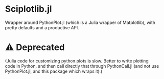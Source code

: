 # Sciplotlib.jl

Wrapper around PythonPlot.jl (which is a Julia wrapper of Matplotlib),
with pretty defaults and a productive API.

# ⚠️ Deprecated

(Julia code for customizing python plots is slow. Better to write
plotting code in Python, and then call directly that through PythonCall.jl
(and not use PythonPlot.jl, and this package which wraps it).)
